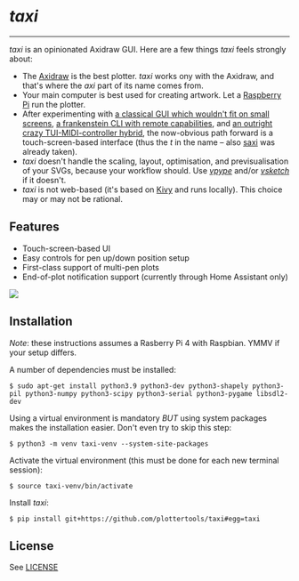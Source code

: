 # *taxi*

---

*taxi* is an opinionated Axidraw GUI. Here are a few things *taxi* feels strongly about:
* The [Axidraw](https://axidraw.com) is the best plotter. *taxi* works ony with the Axidraw, and that's where the *axi* part of its name comes from.
* Your main computer is best used for creating artwork. Let a [Raspberry Pi](https://www.raspberrypi.org) run the plotter.
* After experimenting with [a classical GUI which wouldn't fit on small screens](https://github.com/abey79/axigui), [a frankenstein CLI with remote capabilities](https://github.com/abey79/plottertools/tree/main/raxicli), and [an outright crazy TUI-MIDI-controller hybrid](https://github.com/abey79/plottertools/tree/main/aximix), the now-obvious path forward is a touch-screen-based interface  (thus the *t* in the name – also [saxi](https://github.com/nornagon/saxi) was already taken).
* *taxi* doesn't handle the scaling, layout, optimisation, and previsualisation of your SVGs, because your workflow should. Use [*vpype*](https://github.com/abey79/vpype) and/or [*vsketch*](https://github.com/abey79/vsketch) if it doesn't.
* *taxi* is not web-based (it's based on [Kivy](https://kivy.org/) and runs locally). This choice may or may not be rational.


## Features

* Touch-screen-based UI
* Easy controls for pen up/down position setup
* First-class support of multi-pen plots  
* End-of-plot notification support (currently through Home Assistant only)

![](https://i.imgur.com/s8Yrwld.gif)

## Installation

*Note*: these instructions assumes a Rasberry Pi 4 with Raspbian. YMMV if your setup differs.

A number of dependencies must be installed:

```
$ sudo apt-get install python3.9 python3-dev python3-shapely python3-pil python3-numpy python3-scipy python3-serial python3-pygame libsdl2-dev 
```

Using a virtual environment is mandatory *BUT* using system packages makes the installation easier. Don't even try to skip this step:

```
$ python3 -m venv taxi-venv --system-site-packages
```

Activate the virtual environment (this must be done for each new terminal session):

```
$ source taxi-venv/bin/activate
```

Install *taxi*:

```
$ pip install git+https://github.com/plottertools/taxi#egg=taxi
```

## License

See [LICENSE](LICENSE)
